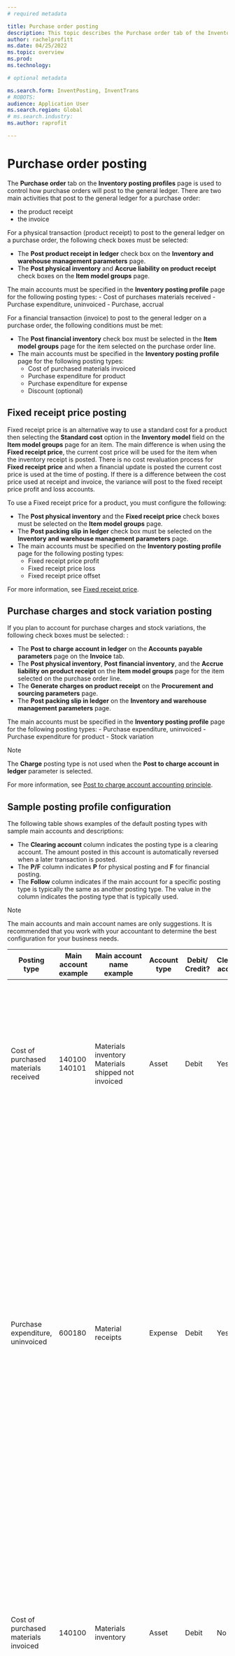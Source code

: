 ```yaml
---
# required metadata

title: Purchase order posting
description: This topic describes the Purchase order tab of the Inventory posting profiles page.
author: rachelprofitt
ms.date: 04/25/2022
ms.topic: overview
ms.prod: 
ms.technology: 

# optional metadata

ms.search.form: InventPosting, InventTrans
# ROBOTS: 
audience: Application User
ms.search.region: Global
# ms.search.industry: 
ms.author: raprofit

---
```


# Purchase order posting

The **Purchase order** tab on the **Inventory posting profiles** page is used to control how purchase orders will post to the general ledger. There are two main activities that post to the general ledger for a purchase order: 
 - the product receipt
 - the invoice

For a physical transaction (product receipt) to post to the general ledger on a purchase order, the following check boxes must be selected:
-   The **Post product receipt in ledger** check box on the **Inventory and warehouse management parameters** page.
-   The **Post physical inventory** and **Accrue liability on product receipt** check boxes on the **Item model groups** page.

The main accounts must be specified in the **Inventory posting profile** page for the following posting types:
    -   Cost of purchases materials received
    -   Purchase expenditure, uninvoiced
    -   Purchase, accrual

For a financial transaction (invoice) to post to the general ledger on a purchase order, the following conditions must be met:
-   The **Post financial inventory** check box must be selected in the **Item model groups** page for the item selected on the purchase order line.
-   The main accounts must be specified in the **Inventory posting profile** page for the following posting types:
    -   Cost of purchased materials invoiced
    -   Purchase expenditure for product
    -   Purchase expenditure for expense
    -   Discount (optional)

## Fixed receipt price posting

Fixed receipt price is an alternative way to use a standard cost for a product then selecting the **Standard cost** option in the **Inventory model** field on the **Item model groups** page for an item. The main difference is when using the **Fixed receipt price**, the current cost price will be used for the item when the inventory receipt is posted. There is no cost revaluation process for **Fixed receipt price** and when a financial update is posted the current cost price is used at the time of posting. If there is a difference between the cost price used at receipt and invoice, the variance will post to the fixed receipt price profit and loss accounts.

To use a Fixed receipt price for a product, you must configure the following:
-   The **Post physical inventory** and the **Fixed receipt price** check boxes must be selected on the **Item model groups** page.
-   The **Post packing slip in ledger** check box must be selected on the **Inventory and warehouse management parameters** page.
-   The main accounts must be specified on the **Inventory posting profile** page for the following posting types:
    -   Fixed receipt price profit
    -   Fixed receipt price loss
    -   Fixed receipt price offset

For more information, see [Fixed receipt price](fixed-receipt-price.md).

## Purchase charges and stock variation posting

If you plan to account for purchase charges and stock variations, the following check boxes must be selected: :
-   The **Post to charge account in ledger** on the **Accounts payable parameters** page on the **Invoice** tab.
-   The **Post physical inventory**, **Post financial inventory**, and the **Accrue liability on product receipt** on the **Item model groups** page for the item selected on the purchase order line.
-   The **Generate charges on product receipt** on the **Procurement and sourcing parameters** page.
-   The **Post packing slip in ledger** on the **Inventory and warehouse management parameters** page.

The main accounts must be specified in the **Inventory posting profile** page for the following posting types:
    -   Purchase expenditure, uninvoiced
    -   Purchase expenditure for product
    -   Stock variation

> [!NOTE]
> The **Charge** posting type is not used when the **Post to charge account in ledger** parameter is selected.

For more information, see [Post to charge account accounting principle](post-to-charge-account-accounting-principle.md).

## Sample posting profile configuration

The following table shows examples of the default posting types with sample main accounts and descriptions:
 - The **Clearing account** column indicates the posting type is a clearing account. The amount posted in this account is automatically reversed when a later transaction is posted. 
 - The **P/F** column indicates **P** for physical posting and **F** for financial posting. 
 - The **Follow** column indicates if the main account for a specific posting type is typically the same as another posting type. The value in the column indicates the posting type that is typically used.

> [!NOTE]
> The main accounts and main account names are only suggestions. It is recommended that you work with your accountant to determine the best configuration for your business needs.


| Posting type | Main account example | Main account name example | Account type | Debit/ Credit? | Clearing account | P/F | Follow | Description |
|--------------|---------------------|-------------------------|----------------|----------------|--------------------|----|----------|-----------|
| Cost of purchased materials received | 140100</br>140101 | Materials inventory</br>Materials shipped not invoiced | Asset | Debit | Yes | P | Cost of purchased materials invoiced | Used when a purchase order product receipt is posted. The offset to the account is the Purchase expenditure, uninvoiced. The amount in this account is reversed when a purchase order invoice is posted. |
| Purchase expenditure, uninvoiced | 600180 | Material receipts | Expense | Debit | Yes | P | |Used when a purchase order product receipt is posted. Two vouchers are created for the receipt to track purchase price variances when using standard cost. The offset to the account on the first voucher is the Purchase accrual. The offset on the second voucher is the sum of the Cost of purchased materials received and Purchase price variance accounts. The amounts posted in this account are reversed when a purchase order invoice is posted. |
| Cost of purchased materials invoiced | 140100 | Materials inventory | Asset | Debit | No | F  |Cost of purchased materials received | Used when a purchase order invoice is posted. The offset to this account is the Purchase expenditure for product. This account represents the inventory on your balance sheet. The account used is typically the same account used for Cost of units delivered and Cost of units invoiced for sales order. |
| Purchase expenditure for product | 600180 | Materials receipt | Expense | Credit | No | F  | |Used when a purchase order invoice is posted. The offset to this account is the Cost of purchased materials purchased. This account represents the inventory on your balance sheet. |
| Fixed receipt price profit (Purchase, fixed receipt price profit*) | 510310 | Purchase price variance | Expense | Credit | No | F | Fixed receipt price loss | Used when a purchase order invoice is posted and there is a difference between the invoiced price and the default cost for the item. This account is used when the difference is higher. The offset to this account is the Fixed receipt price offset. |
| Fixed receipt price loss (Purchase, fixed receipt price loss*) | 510310 | Purchase price variance | Expense | Debit | No | F | Fixed receipt price profit | Used when a purchase order invoice is posted and there is a difference between the invoiced price and the default cost for the item. This account is used when the difference is lower. The offset to this account is the Fixed receipt price offset. |
| Fixed receipt price offset (Purchase, fixed receipt price offset*) | 140900 | Stock variation | Asset | Both | No | F  | |Used when a purchase order invoice is posted and there is a difference between the invoiced price and the default cost for the item. This account is the offset to the Fixed receipt price profit and loss accounts. |
| Charge | NA | NA | NA | NA | NA | NA | NA | This account is no longer used. Use the Stock variation instead. |
| Stock variation | 600170 | Stock variation | Expense | Credit | No | Both | | This account is used when: </br>there is a difference in the unit price between product receipt and invoice</br>when there are charges that are posted to the item</br>when there are indirect costs added to the purchased items. </br>The offset to this account is the Purchase expenditure, uninvoiced account.</br> |
| Purchase, accrual | 200140 | Accrued Purchases | Liability | Credit | Y | P | |Used when a purchase order product receipt is posted and the option to accrue purchase amounts is enabled. |
| Accrued sales tax on receipt | 250500 | Accrued Sales Tax | Liability | Credit | Y | Both  | |This account is used when you select the **Post physical tax** option on the **Inventory and warehouse management parameters** and you have a purchase order with tax. The amount is posted when you update the purchase order physically (product receipt), and reversed when you post the purchase order financially (invoice). |
| Fixed asset receipt (Fixed asset debit*) | 180100 | Tangible fixed assets | Asset | Debit | N | Both | Both | This account is used when you select the option on purchase order line for Fixed assets. The purchase order integration has been configured to acquire the fixed asset upon product receipt or invoice. For more information about Fixed asset purchase order integration, see [Acquire assets through procurement](/fixed-assets/acquire-assets-procurement). |
| Purchase expenditure for expense | 618900 | Miscellaneous expense | Expense | Debit | N | Both | |Used when posting a product receipt or invoice for a purchase order where the items are not stocked, or a procurement category is used. |
| Prepayment | 132190 | Prepaid expense | Asset | Debit | N | Both | | Used when processing a prepayment invoice on a purchase order. |


\*Values shown in parenthesis represent the value that is used in the**Posting type** field on the **Voucher transactions** page. You can view the **Posting type** on the **Voucher transactions** page on the **General** tab.

## Fixed asset posting with purchase orders

If you use the **Fixed assets** module and plan to purchase fixed assets through purchase orders, you must configure the **Fixed asset receipt** posting type on the **Purchase order** tab of the **Inventory posting profile** page. For more information, see [Fixed assets integration](/fixed-assets/fixed-asset-integration.md) and [Create and acquire assets from Accounts payable](/fixed-assets/tasks/create-acquire-assets-accounts-payable.md).

## Prepayment purchase order invoice posting

If you plan to use the **Prepayment invoice** feature for purchase orders, the **Prepayment** posting type must be selected on the **Purchase order** tab on the **Inventory posting profile** page. For more information, see [Prepayment invoices vs. prepayments](/accounts-payable/prepayments-invoices-vs-prepayments.md).

## Purchase requisition and purchase order confirmation posting

Purchase requisitions and Purchase order confirmations can also be configured to post pre-encumbrances and encumbrances to the general ledger. These postings are controlled by a posting definition. For more information, see [About purchase order encumbrances](/dynamicsax-2012/appuser-itpro/about-purchase-order-encumbrances).

## Procurement category posting

As an alternative to setting up the inventory posting for all items, a group of items, or a single item, you can set up categories and control the ledger posting by procurement categories. For more information about setting up categories and assigning them to products, see the Sales order category posting section above.

When using categories with purchase orders or vendor invoices, the category hierarchy needs to be assigned to the **Procurement category** **hierarchy** type in the **Category hierarchy role assignments** page.

### Vendor invoices with procurement categories

If your organization uses purchases order for some purchases and not for others, there are a variety of ways that you can process the non-purchase order related invoices. This includes using journals in **Accounts payable** or by the **Pending vendor invoices** page that is used to generate invoices for purchase orders. When creating invoices for non-purchase order related invoices, you will need to create procurement categories for each type of expense. You will need to map the category to the correct expense account on the **Inventory posting profiles** page.

The exact number of categories will vary based on the number of expense accounts that you use to post your invoices. You will need at least one procurement category for each main account that you expense non-purchase order invoices to. Many categories can be used for a single main account. This can be useful for usability, searchability, and reporting of the types of expenses you use.

### Benefits of using procurement categories for vendor invoices

Some benefits of using procurement categories for vendor invoices include:
-   Consistent user experience: When you configure procurement categories for all non-purchase order related expenses, users can be trained on one process for invoicing using the **Pending vendor invoices** page.
-   Improved reporting experience: When you configure procurement categories for all items and all non-purchase order related expenses, the procurement spend report will analyze the spend by vendor, category and more.
-   Consistent workflow: When you use **Pending vendor invoices** to process all invoices, you can create a consistent workflow and approval process using a single workflow.

## Consignment inventory posting

Consignment inventory uses the same ledger posting as other purchased items. The key difference is when the inventory is received, no ledger transactions are recorded. When an **Inventory ownership change** journal is posted, to transfer the ownership to the organization, a voucher is generated to record the cost of the item. For more information, see [Set up consignment](/supply-chain/inventory/consignment.md).
